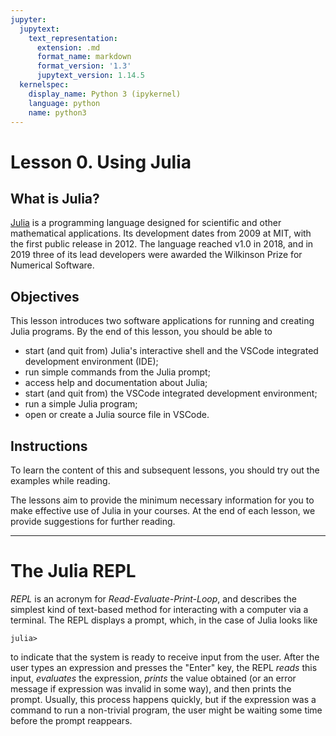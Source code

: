 ```yaml
---
jupyter:
  jupytext:
    text_representation:
      extension: .md
      format_name: markdown
      format_version: '1.3'
      jupytext_version: 1.14.5
  kernelspec:
    display_name: Python 3 (ipykernel)
    language: python
    name: python3
---
```


# Lesson 0. Using Julia

## What is Julia?

[Julia](https://julialang.org/) is a programming language designed for scientific and other mathematical applications.  Its development dates from 2009 at MIT, with the first public release in 2012.  The language reached v1.0 in 2018, and in 2019 three of its lead developers were awarded the Wilkinson Prize for Numerical Software.

## Objectives

This lesson introduces two software applications for running and creating Julia programs.  By the end of this lesson, you should be able to

* start (and quit from) Julia's interactive shell and the VSCode integrated development environment (IDE);
* run simple commands from the Julia prompt;
* access help and documentation about Julia;
* start (and quit from) the VSCode integrated development environment;
* run a simple Julia program;
* open or create a Julia source file in VSCode.

## Instructions

To learn the content of this and subsequent lessons, you should try out the examples while reading.

The lessons aim to provide the minimum necessary information for you to make effective use of Julia in your courses.  At the end of each lesson, we provide suggestions for further reading.


---
# The Julia REPL

*REPL* is an acronym for *Read-Evaluate-Print-Loop*, and describes the simplest kind of text-based method for interacting with a computer via a terminal.  The REPL displays a prompt, which, in the case of Julia looks like

```
julia>
```
to indicate that the system is ready to receive input from the user.  After the user types an expression and presses the "Enter" key, the REPL *reads* this input, *evaluates* the expression, *prints* the value obtained (or an error message if expression was invalid in some way), and then prints the prompt.  Usually, this process happens quickly, but if the expression was a command to run a non-trivial program, the user might be waiting some time before the prompt reappears.

```python

```
